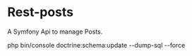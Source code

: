 Rest-posts
=========

A Symfony Api to manage Posts.

php bin/console doctrine:schema:update --dump-sql --force
